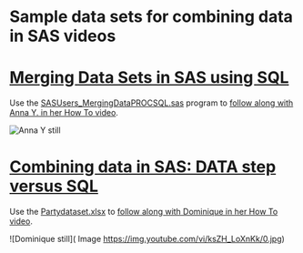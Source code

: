 # Sample data sets for combining data in SAS videos

# [Merging Data Sets in SAS using SQL](https://www.youtube.com/watch?v=dhf747bz_nE)

Use the [SASUsers_MergingDataPROCSQL.sas](SASUsers_MergingDataPROCSQL.sas) program to [follow along with Anna Y. in her How To video](https://www.youtube.com/watch?v=dhf747bz_nE).

![Anna Y still](https://img.youtube.com/vi/dhf747bz_nE/0.jpg)

# [Combining data in SAS: DATA step versus SQL](https://www.youtube.com/watch?v=ksZH_LoXnKk&list=PLVV6eZFA22QwrXd6nSDU18E6XgXSMOs87)

Use the [Partydataset.xlsx](./Partydataset.xlsx) to [follow along with Dominique in her How To video](https://www.youtube.com/watch?v=ksZH_LoXnKk&list=PLVV6eZFA22QwrXd6nSDU18E6XgXSMOs87).

![Dominique still]( Image https://img.youtube.com/vi/ksZH_LoXnKk/0.jpg)

